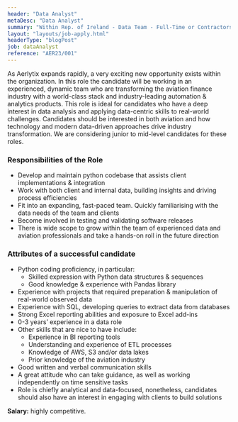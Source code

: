 ```yaml
---
header: "Data Analyst"
metaDesc: "Data Analyst"
summary: "Within Rep. of Ireland - Data Team - Full-Time or Contractors"
layout: "layouts/job-apply.html"
headerType: "blogPost"
job: dataAnalyst
reference: "AER23/001"
---
```


As Aerlytix expands rapidly, a very exciting new opportunity exists within the organization. In this role the candidate will be working in an experienced, dynamic team who are transforming the aviation finance industry with a world-class stack and industry-leading automation & analytics products.
This role is ideal for candidates who have a deep interest in data analysis and applying data-centric skills to real-world challenges. Candidates should be interested in both aviation and how technology and modern data-driven approaches drive industry transformation. We are considering junior to mid-level candidates for these roles.

### Responsibilities of the Role

* Develop and maintain python codebase that assists client implementations & integration  
* Work with both client and internal data, building insights and driving process efficiencies  
* Fit into an expanding, fast-paced team. Quickly familiarising with the data needs of the team and clients
* Become involved in testing and validating software releases
* There is wide scope to grow within the team of experienced data and aviation professionals and take a hands-on roll in the future direction

### Attributes of a successful candidate

* Python coding proficiency, in particular:
  * Skilled expression with Python data structures & sequences
  * Good knowledge & experience with Pandas library
* Experience with projects that required preparation & manipulation of real-world observed data
* Experience with SQL, developing queries to extract data from databases
* Strong Excel reporting abilities and exposure to Excel add-ins
* 0-3 years’ experience in a data role
* Other skills that are nice to have include:
  * Experience in BI reporting tools
  * Understanding and experience of ETL processes
  * Knowledge of AWS, S3 and/or data lakes
  * Prior knowledge of the aviation industry
* Good written and verbal communication skills
* A great attitude who can take guidance, as well as working independently on time sensitive tasks
* Role is chiefly analytical and data-focused, nonetheless, candidates should also have an interest in engaging with clients to build solutions

**Salary:** highly competitive.